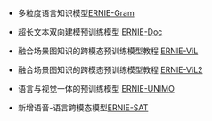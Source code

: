 

- 多粒度语言知识模型[ERNIE-Gram](https://github.com/PaddlePaddle/ERNIE/blob/develop/ernie-gram)
- 超长文本双向建模预训练模型 [ERNIE-Doc](https://github.com/PaddlePaddle/ERNIE/tree/repro/ernie-doc)
- 融合场景图知识的跨模态预训练模型教程 [ERNIE-ViL](https://github.com/PaddlePaddle/ERNIE/tree/repro/ernie-vil)
- 融合场景图知识的跨模态预训练模型教程 [ERNIE-ViL2](https://github.com/PaddlePaddle/ERNIE/tree/ernie-kit-open-v1.0/Research/ERNIE-ViL2)
- 语言与视觉一体的预训练模型 [ERNIE-UNIMO](https://github.com/PaddlePaddle/ERNIE/tree/repro/ernie-unimo)

- 新增语音-语言跨模态模型[ERNIE-SAT](https://github.com/PaddlePaddle/ERNIE/tree/repro/ernie-sat)
